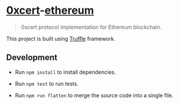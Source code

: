 # [0xcert](https://0xcert.org)-[ethereum](https://ethereum.org)

> 0xcert protocol implementation for Ethereum blockchain.

This project is built using [Truffle](http://truffleframework.com) framework.

## Development

* Run `npm install` to install dependencies.

* Run `npm test` to run tests.

* Run `npm run flatten` to merge the source code into a single file.
